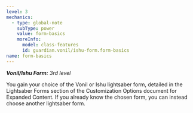 ```yaml
---
level: 3
mechanics:
  - type: global-note
    subType: power
    value: form-basics
    moreInfo:
      model: class-features
      id: guardian.vonil/ishu-form.form-basics
name: form-basics
---
```

_**Vonil/Ishu Form:** 3rd level_
You gain your choice of the Vonil or Ishu lightsaber form, detailed in the Lightsaber Forms section of the Customization Options document for Expanded Content. If you already know the chosen form, you can instead choose another lightsaber form.
